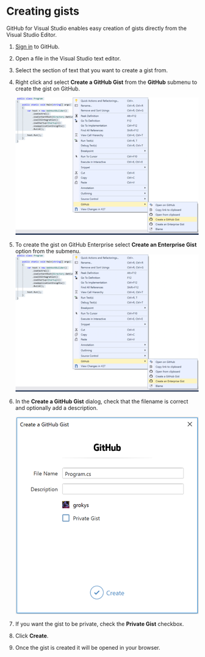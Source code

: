 # Creating gists

GitHub for Visual Studio enables easy creation of gists directly from the Visual Studio Editor.

1. [Sign in](../getting-started/authenticating-to-github.md) to GitHub.

2. Open a file in the Visual Studio text editor.

3. Select the section of text that you want to create a gist from.

4. Right click and select **Create a GitHub Gist** from the **GitHub** submenu to create the gist on GitHub.

   ![Location of Create a GitHub Gist in the GitHub submenu](images/create-github-gist-menu.png)

5. To create the gist on GitHub Enterprise select **Create an Enterprise Gist** option from the submenu.
    ![Location of Create a Enterprise Gist in the GitHub submenu](images/create-enterprise-gist-menu.png)

6. In the **Create a GitHub Gist** dialog, check that the filename is correct and optionally add a description.

   ![GitHub Gist creation dialog window](images/create-gist-dialog.png)

7. If you want the gist to be private, check the **Private Gist** checkbox.

8. Click **Create**.

9. Once the gist is created it will be opened in your browser.
